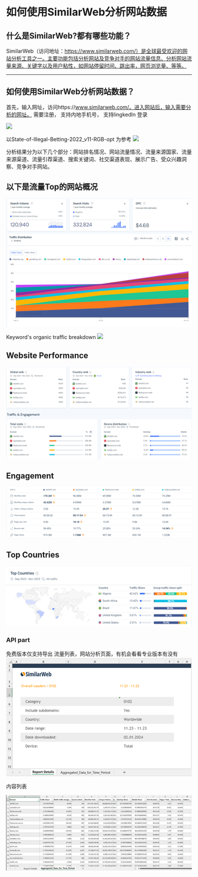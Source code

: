 # 如何使用SimilarWeb分析网站数据

## 什么是SimilarWeb?都有哪些功能？

SimilarWeb（访问地址：https://www.similarweb.com/）是全球最受欢迎的网站分析工具之一。主要功能包括分析网站及竞争对手的网站流量信息、分析网站流量来源、关键字以及用户粘性，如网站停留时间、跳出率，网页浏览量、等等。


---
## 如何使用SimilarWeb分析网站数据？

首先，输入网址，访问https://www.similarweb.com/。进入网站后，输入需要分析的网址。
需要注册， 支持内地手机号， 支持lingkedIn 登录

![](posts\post\SimilarWeb\similarWebLogin.png)

以State-of-Illegal-Betting-2022_v11-RGB-opt 为参考
![](posts\post\SimilarWeb\GamblingExploration1.png)


分析结果分为以下几个部分：网站排名情况、网站流量情况、流量来源国家、流量来源渠道、流量引荐渠道、搜索关键词、社交渠道表现、展示广告、受众兴趣洞察、竞争对手网站。

以下是流量Top的网站概况
---

![](posts\post\SimilarWeb\OrganicTraffic.png)

Keyword's organic traffic breakdown
![](SimilarWeb/OrganicTraffic2.png)

Website Performance
---
![](posts\post\SimilarWeb\web1.png)

Engagement
---
![](posts\post\SimilarWeb\web2.png)


Top Countries
---
![](posts\post\SimilarWeb\web3.png)


### API part
免费版本仅支持导出 流量列表，网站分析页面，有机会看看专业版本有没有
![](posts\post\SimilarWeb\excel1.png)

内容列表

![](posts\post\SimilarWeb\excel2.png)